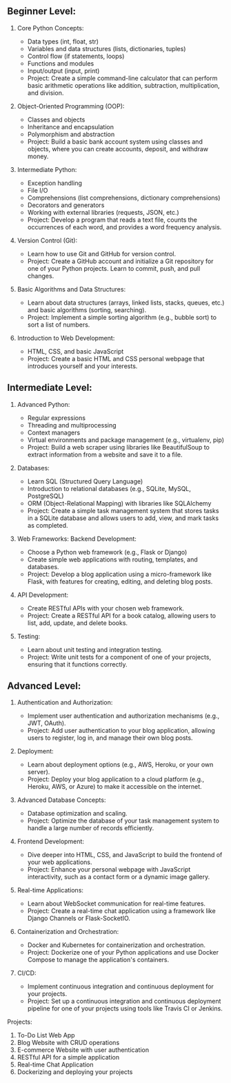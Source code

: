 ## Beginner Level:

1. Core Python Concepts:
    - Data types (int, float, str)
    - Variables and data structures (lists, dictionaries, tuples)
    - Control flow (if statements, loops)
    - Functions and modules
    - Input/output (input, print)
    - Project: Create a simple command-line calculator that can perform basic arithmetic operations like addition, subtraction, multiplication, and division.


2. Object-Oriented Programming (OOP):
    - Classes and objects
    - Inheritance and encapsulation
    - Polymorphism and abstraction
    - Project: Build a basic bank account system using classes and objects, where you can create accounts, deposit, and withdraw money.


3. Intermediate Python:
    - Exception handling
    - File I/O
    - Comprehensions (list comprehensions, dictionary comprehensions)
    - Decorators and generators
    - Working with external libraries (requests, JSON, etc.)
    - Project: Develop a program that reads a text file, counts the occurrences of each word, and provides a word frequency analysis.


4. Version Control (Git):
    - Learn how to use Git and GitHub for version control.
    - Project: Create a GitHub account and initialize a Git repository for one of your Python projects. Learn to commit, push, and pull changes.


5. Basic Algorithms and Data Structures:
    - Learn about data structures (arrays, linked lists, stacks, queues, etc.) and basic algorithms (sorting, searching).
    - Project: Implement a simple sorting algorithm (e.g., bubble sort) to sort a list of numbers.


6. Introduction to Web Development:
    - HTML, CSS, and basic JavaScript
    - Project: Create a basic HTML and CSS personal webpage that introduces yourself and your interests.


## Intermediate Level:
1. Advanced Python:
    - Regular expressions
    - Threading and multiprocessing
    - Context managers
    - Virtual environments and package management (e.g., virtualenv, pip)
    - Project: Build a web scraper using libraries like BeautifulSoup to extract information from a website and save it to a file.


2. Databases:
    - Learn SQL (Structured Query Language)
    - Introduction to relational databases (e.g., SQLite, MySQL, PostgreSQL)
    - ORM (Object-Relational Mapping) with libraries like SQLAlchemy
    - Project: Create a simple task management system that stores tasks in a SQLite database and allows users to add, view, and mark tasks as completed.


3. Web Frameworks: Backend Development:
    - Choose a Python web framework (e.g., Flask or Django)
    - Create simple web applications with routing, templates, and databases.
    - Project: Develop a blog application using a micro-framework like Flask, with features for creating, editing, and deleting blog posts.


4. API Development:
    - Create RESTful APIs with your chosen web framework.
    - Project: Create a RESTful API for a book catalog, allowing users to list, add, update, and delete books.


5. Testing:
    - Learn about unit testing and integration testing.
    - Project: Write unit tests for a component of one of your projects, ensuring that it functions correctly.


## Advanced Level:
1. Authentication and Authorization:
    - Implement user authentication and authorization mechanisms (e.g., JWT, OAuth).
    - Project: Add user authentication to your blog application, allowing users to register, log in, and manage their own blog posts.


2. Deployment:
    - Learn about deployment options (e.g., AWS, Heroku, or your own server).
    - Project: Deploy your blog application to a cloud platform (e.g., Heroku, AWS, or Azure) to make it accessible on the internet.


3. Advanced Database Concepts:
    - Database optimization and scaling.
    - Project: Optimize the database of your task management system to handle a large number of records efficiently.


4. Frontend Development:
    - Dive deeper into HTML, CSS, and JavaScript to build the frontend of your web applications.
    - Project: Enhance your personal webpage with JavaScript interactivity, such as a contact form or a dynamic image gallery.


5. Real-time Applications:
    - Learn about WebSocket communication for real-time features.
    - Project: Create a real-time chat application using a framework like Django Channels or Flask-SocketIO.


6. Containerization and Orchestration:
    - Docker and Kubernetes for containerization and orchestration.
    - Project: Dockerize one of your Python applications and use Docker Compose to manage the application's containers.


7. CI/CD:
    - Implement continuous integration and continuous deployment for your projects.
    - Project: Set up a continuous integration and continuous deployment pipeline for one of your projects using tools like Travis CI or Jenkins.




Projects:
1. To-Do List Web App
2. Blog Website with CRUD operations
3. E-commerce Website with user authentication
4. RESTful API for a simple application
5. Real-time Chat Application
6. Dockerizing and deploying your projects